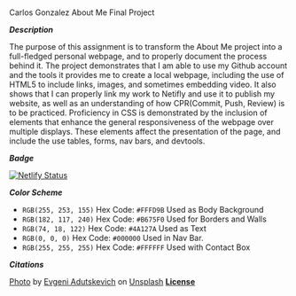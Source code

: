 #

Carlos Gonzalez About Me Final Project

***Description***

The purpose of this assignment is to transform the About Me project into a full-fledged personal webpage, and to properly document the process behind it. The project demonstrates that I am able to use my Github account and the tools it provides me to create a local webpage, including the use of HTML5 to include links, images, and sometimes embedding video. It also shows that I can properly link my work to Netifly and use it to publish my website, as well as an understanding of how CPR(Commit, Push, Review) is to be practiced. Proficiency in CSS is demonstrated by the inclusion of elements that enhance the general responsiveness of the webpage over multiple displays. These elements affect the presentation of the page, and include the use tables, forms, nav bars, and devtools.

***Badge***

[![Netlify Status](https://api.netlify.com/api/v1/badges/c73e42de-b6db-4267-8812-86b5f924998c/deploy-status)](https://app.netlify.com/sites/about-me-spartancarlos27/deploys)

***Color Scheme***
- `RGB(255, 253, 155)` Hex Code: `#FFFD9B` Used as Body Background
- `RGB(182, 117, 240)` Hex Code: `#B675F0` Used for Borders and Walls
- `RGB(74, 18, 122)` Hex Code: `#4A127A` Used as Text
- `RGB(0, 0, 0)` Hex Code: `#000000` Used in Nav Bar.
- `RGB(255, 255, 255)` Hex Code: `#FFFFFF` Used with Contact Box

***Citations***

[Photo](https://unsplash.com/photos/TbBxP4V_Wq0?utm_source=unsplash&utm_medium=referral&utm_content=creditShareLink) by <a href="https://unsplash.com/@eadutskevich?utm_source=unsplash&utm_medium=referral&utm_content=creditCopyText">Evgeni Adutskevich</a> on <a href="https://unsplash.com/s/photos/autoshow?utm_source=unsplash&utm_medium=referral&utm_content=creditCopyText">Unsplash</a>
**[License](https://github.com/RVCC-IDMX/about-me-SpartanCarlos27/blob/7623f02beb56c4f46b330d664b41df2670bb1a85/LICENCE.md)**
